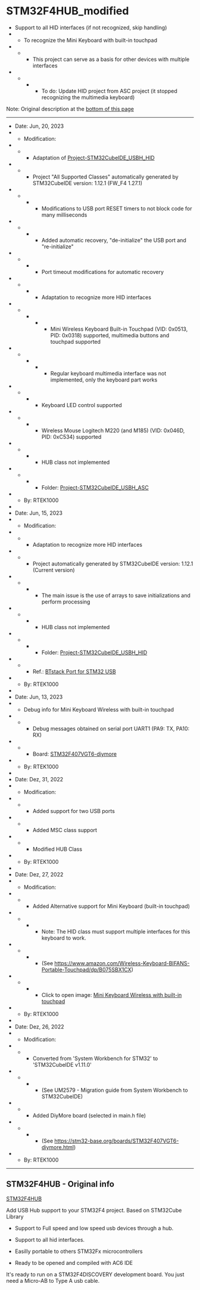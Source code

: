 # STM32F4HUB_modified

- Support to all HID interfaces (if not recognized, skip handling)
- - To recognize the Mini Keyboard with built-in touchpad
- - - This project can serve as a basis for other devices with multiple interfaces
- - - - To do: Update HID project from ASC project (it stopped recognizing the multimedia keyboard)

Note: Original description at the [bottom of this page](https://github.com/rtek1000/STM32F4HUB_modified/tree/main#stm32f4hub---original-info)

----

- Date: Jun, 20, 2023
- - Modification:
- - - Adaptation of [Project-STM32CubeIDE_USBH_HID](https://github.com/rtek1000/STM32F4HUB/tree/master/Project-STM32CubeIDE_USBH_HID)
- - - Project "All Supported Classes" automatically generated by STM32CubeIDE version: 1.12.1 (FW_F4 1.27.1)
- - - - Modifications to USB port RESET timers to not block code for many milliseconds
- - - - Added automatic recovery, "de-initialize" the USB port and "re-initialize"
- - - - Port timeout modifications for automatic recovery
- - - - Adaptation to recognize more HID interfaces
- - - - - Mini Wireless Keyboard Built-in Touchpad  (VID: 0x0513, PID: 0x0318) supported, multimedia buttons and touchpad supported
- - - - - Regular keyboard multimedia interface was not implemented, only the keyboard part works
- - - - Keyboard LED control supported
- - - - Wireless Mouse Logitech M220 (and M185) (VID: 0x046D, PID: 0xC534) supported
- - - - HUB class not implemented
- - - - Folder: [Project-STM32CubeIDE_USBH_ASC](https://github.com/rtek1000/STM32F4HUB_modified/tree/main/Project-STM32CubeIDE_USBH_ASC)
- - By: RTEK1000
-
- Date: Jun, 15, 2023
- - Modification:
- - - Adaptation to recognize more HID interfaces
- - - Project automatically generated by STM32CubeIDE version: 1.12.1 (Current version)
- - - - The main issue is the use of arrays to save initializations and perform processing
- - - - HUB class not implemented
- - - - Folder: [Project-STM32CubeIDE_USBH_HID](https://github.com/rtek1000/STM32F4HUB/tree/master/Project-STM32CubeIDE_USBH_HID)
- - - Ref.: [BTstack Port for STM32 USB](https://bluekitchen-gmbh.com/btstack-stm32-usb-port/)
- - By: RTEK1000
 -
- Date: Jun, 13, 2023
- - Debug info for Mini Keyboard Wireless with built-in touchpad
- - - Debug messages obtained on serial port UART1 (PA9: TX, PA10: RX)
- - - Board: [STM32F407VGT6-diymore](https://stm32-base.org/boards/STM32F407VGT6-diymore.html)
- - By: RTEK1000
-
- Date: Dez, 31, 2022
- - Modification:
- - - Added support for two USB ports
- - - Added MSC class support
- - - Modified HUB Class
- - By: RTEK1000
-
- Date: Dez, 27, 2022
- - Modification:
- - - Added Alternative support for Mini Keyboard (built-in touchpad)
- - - - Note: The HID class must support multiple interfaces for this keyboard to work.
- - - - (See https://www.amazon.com/Wireless-Keyboard-BIFANS-Portable-Touchpad/dp/B075SBX1CX)
- - - - Click to open image: [Mini Keyboard Wireless with built-in touchpad](https://raw.githubusercontent.com/rtek1000/STM32F4HUB/master/Project-STM32CubeIDE_Mini_Keyboard/Mini_Keyboard1.jpg)
- - By: RTEK1000
-
- Date: Dez, 26, 2022
- - Modification:
- - - Converted from 'System Workbench for STM32' to 'STM32CubeIDE v1.11.0'
- - - - (See UM2579 - Migration guide from System Workbench to STM32CubeIDE)
- - - Added DiyMore board (selected in main.h file)
- - - - (See https://stm32-base.org/boards/STM32F407VGT6-diymore.html)
- - By: RTEK1000

-----

## STM32F4HUB - Original info

[STM32F4HUB](https://github.com/mori-br/STM32F4HUB) 

Add USB Hub support to your STM32F4 project. Based on STM32Cube Library

* Support to Full speed and low speed usb devices through a hub. 
* Support to all hid interfaces.
* Easilly portable to others STM32Fx microcontrollers

* Ready to be opened and compiled with AC6 IDE

It's ready to run on a STM32F4DISCOVERY development board. You just need a Micro-AB to Type A usb cable.
